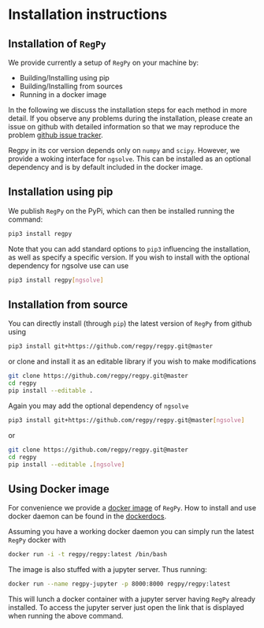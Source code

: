 # Installation instructions

## Installation of `RegPy`

We provide currently a setup of `RegPy` on your machine by:

* Building/Installing using pip
* Building/Installing from sources
* Running in a docker image

In the following we discuss the installation steps for each method in more detail. If you observe any problems during the installation, please create an issue on github with detailed information so that we may reproduce the problem [github issue tracker](https://github.com/regpy/regpy/issues).

Regpy in its cor version depends only on `numpy` and `scipy`. However, we provide a woking interface for `ngsolve`. This can be installed as an optional dependency and is by default included in the docker image.

## Installation using pip

We publish `RegPy` on the PyPi, which can then be installed running the command:

~~~ bash
pip3 install regpy
~~~

Note that you can add standard options to `pip3` influencing the installation, as well as specify a specific version. If you wish to install with the optional dependency for ngsolve use can use

~~~ bash
pip3 install regpy[ngsolve]
~~~

## Installation from source

You can directly install (through `pip`) the latest version of `RegPy` from github using

~~~ bash
pip3 install git+https://github.com/regpy/regpy.git@master
~~~

or clone and install it as an editable library if you wish to make modifications

~~~ bash
git clone https://github.com/regpy/regpy.git@master
cd regpy
pip install --editable .
~~~

Again you may add the optional dependency of `ngsolve`

~~~ bash
pip3 install git+https://github.com/regpy/regpy.git@master[ngsolve]
~~~

or

~~~ bash
git clone https://github.com/regpy/regpy.git@master
cd regpy
pip install --editable .[ngsolve]
~~~

## Using Docker image

For convenience we provide a [docker image](https://hub.docker.com) of `RegPy`. How to install and use docker daemon can be found in the [dockerdocs](https://docs.docker.com).

Assuming you have a working docker daemon you can simply run the latest `RegPy` docker with

~~~ bash
docker run -i -t regpy/regpy:latest /bin/bash
~~~

The image is also stuffed with a jupyter server. Thus running:

~~~ bash
docker run --name regpy-jupyter -p 8000:8000 regpy/regpy:latest
~~~

This will lunch a docker container with a jupyter server having `RegPy` already installed. To access the jupyter server just open the link that is displayed when running the above command.
